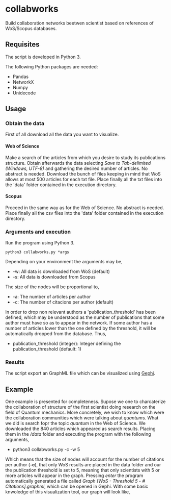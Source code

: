 # collabworks
Build collaboration networks beetwen scientist based on references of WoS/Scopus databases. 

## Requisites
The script is developed in Python 3.

The following Python packages are needed:
* Pandas
* NetworkX
* Numpy
* Unidecode

## Usage

### Obtain the data

First of all download all the data you want to visualize. 
#### Web of Science
Make a search of the articles from which you desire to study its publications structure.
Obtain afterwards the data selecting *Save to Tab-delimited (Windows, UTF-8)* and gathering the desired number of articles. No abstract is needed.
Download the bunch of files keeping in mind that WoS allows at most 500 articles for each txt file.
Place finally all the txt files into the 'data' folder contained in the execution directory.

#### Scopus 
Proceed in the same way as for the Web of Science. No abstract is needed.
Place finally all the csv files into the 'data' folder contained in the execution directory.

### Arguments and execution

Run the program using Python 3.

	python3 collabworks.py *args

Depending on your environment the arguments may be,

* -w: All data is downloaded from WoS (default)
* -s: All data is downloaded from Scopus

The size of the nodes will be proportional to,

* -a: The number of articles per author
* -c: The number of citacions per author (default)

In order to drop non relevant authors a 'publication_threshold' has been defined, which may be understood as the number of publications
that some author must have so as to appear in the network. If some author has a number of articles lower than the one defined by the threshold, it will be automatically
dropped from the database. Thus,

* publication_threshold (integer): Integer defining the publication_threshold (default: 1)

### Results
The script export an GraphML file which can be visualized using [Gephi](https://gephi.org/).

## Example 
One example is presented for completeness. Supose we one to charcaterize the collaboration of structure of the first scientist doing research on the field of Quantum mechanics. More concretely, we wish to know which were the collaboration communities which were talking about *quantum*s. What we did is search fopr the topic *quantum* in the Web of Science. We downloaded the 840 articles which appeared as search results. Placing them in the */data* folder and executing the program with the following arguments,

* python3 collabworks.py -c -w 5

Which means that the size of nodes will account for the number of citations per author (**-c**), that only WoS results are placed in the data folder and our the publication threshold is set to 5, meaning that only scientists with 5 or more articles will appear in the graph. Pressing *enter* the program automatically generated a file called *Graph [WoS - Threshold 5 - # Citations].graphml*, which can be opened in Gephi. With some basic knwoledge of this visualization tool, our graph will look like,




